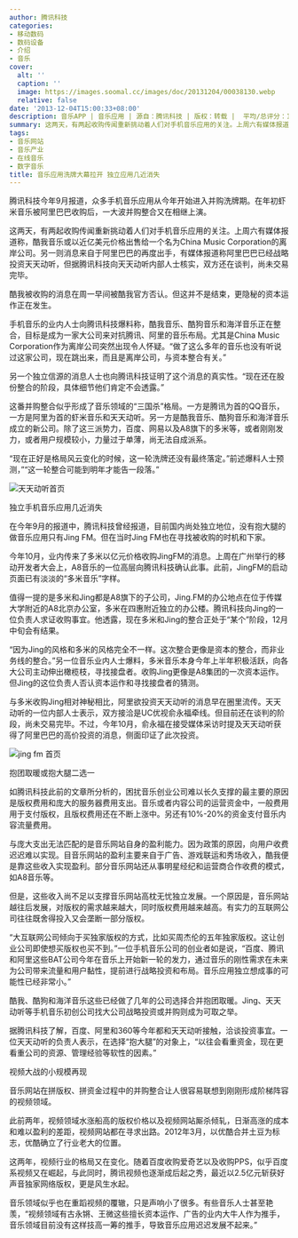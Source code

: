 ```yaml
---
author: 腾讯科技
categories:
- 移动数码
- 数码设备
- 介绍
- 音乐
cover:
  alt: ''
  caption: ''
  image: https://images.soomal.cc/images/doc/20131204/00038130.webp
  relative: false
date: '2013-12-04T15:00:33+08:00'
description: 音乐APP | 音乐应用 | 源自：腾讯科技 | 版权：转载 |  平均/总评分：10.00/30
summary: 这两天，有两起收购传闻重新挑动着人们对手机音乐应用的关注。上周六有媒体报道称，酷我音乐或以近亿美元价格出售给一个名为China Music Corporation的离岸公司。另一则消息来自于阿里巴巴的再度出手，有媒体报道称阿里巴巴已经战略投资天天动听，但据腾讯科技向天天动听内部人士核实，双方还在谈判，尚未交易完毕……
tags:
- 音乐网站
- 音乐产业
- 在线音乐
- 数字音乐
title: 音乐应用洗牌大幕拉开 独立应用几近消失
---
```


腾讯科技今年9月报道，众多手机音乐应用从今年开始进入并购洗牌期。在年初虾米音乐被阿里巴巴收购后，一大波并购整合又在相继上演。

这两天，有两起收购传闻重新挑动着人们对手机音乐应用的关注。上周六有媒体报道称，酷我音乐或以近亿美元价格出售给一个名为China Music Corporation的离岸公司。另一则消息来自于阿里巴巴的再度出手，有媒体报道称阿里巴巴已经战略投资天天动听，但据腾讯科技向天天动听内部人士核实，双方还在谈判，尚未交易完毕。

酷我被收购的消息在周一早间被酷我官方否认。但这并不是结束，更隐秘的资本运作正在发生。

手机音乐的业内人士向腾讯科技爆料称，酷我音乐、酷狗音乐和海洋音乐正在整合，目标是成为一家大公司来对抗腾讯、阿里的音乐布局。尤其是China Music Corporation作为离岸公司突然出现令人怀疑。“做了这么多年的音乐也没有听说过这家公司，现在跳出来，而且是离岸公司，与资本整合有关。”

另一个独立信源的消息人士也向腾讯科技证明了这个消息的真实性。“现在还在股份整合的阶段，具体细节他们肯定不会透露。”

这番并购整合似乎形成了音乐领域的“三国杀”格局。一方是腾讯为首的QQ音乐，一方是阿里为首的虾米音乐和天天动听。另一方是酷我音乐、酷狗音乐和海洋音乐成立的新公司。除了这三派势力，百度、网易以及A8旗下的多米等，或者刚刚发力，或者用户规模较小，力量过于单薄，尚无法自成派系。

“现在正好是格局风云变化的时候，这一轮洗牌还没有最终落定。”前述爆料人士预测，”“这一轮整合可能到明年才能告一段落。”

![天天动听首页](https://images.soomal.cc/images/doc/20131204/00038152.webp)





独立手机音乐应用几近消失

在今年9月的报道中，腾讯科技曾经报道，目前国内尚处独立地位，没有抱大腿的做音乐应用只有Jing FM。但在当时Jing FM也在寻找被收购的时机和下家。

今年10月，业内传来了多米以亿元价格收购JingFM的消息。上周在广州举行的移动开发者大会上，A8音乐的一位高层向腾讯科技确认此事。此前，JingFM的启动页面已有淡淡的“多米音乐”字样。

值得一提的是多米和Jing都是A8旗下的子公司，Jing.FM的办公地点在位于传媒大学附近的A8北京办公室，多米在四惠附近独立的办公楼。腾讯科技向Jing的一位负责人求证收购事宜。他透露，现在多米和Jing的整合正处于“某个”阶段，12月中旬会有结果。

“因为Jing的风格和多米的风格完全不一样。这次整合更像是资本的整合，而非业务线的整合。”另一位音乐业内人士爆料，多米音乐本身今年上半年积极活跃，向各大公司主动伸出橄榄枝，寻找接盘者。收购Jing更像是A8集团的一次资本运作。但Jing的这位负责人否认资本运作和寻找接盘者的猜测。

与多米收购Jing相对神秘相比，阿里欲投资天天动听的消息早在圈里流传。天天动听的一位内部人士表示，双方接洽是UC优视俞永福牵线。但目前还在谈判的阶段，尚未交易完毕。不过，今年10月，俞永福在接受媒体采访时提及天天动听获得了阿里巴巴的高价投资的消息，侧面印证了此次投资。

![jing fm 首页](https://images.soomal.cc/images/doc/20131204/00038153.webp)





抱团取暖或抱大腿二选一

如腾讯科技此前的文章所分析的，困扰音乐创业公司难以长久支撑的最主要的原因是版权费用和庞大的服务器费用支出。音乐或者内容公司的运营资金中，一般费用用于支付版权，且版权费用还在不断上涨中。另还有10%-20%的资金支付音乐内容流量费用。

与庞大支出无法匹配的是音乐网站自身的盈利能力。因为政策的原因，向用户收费迟迟难以实现。目音乐网站的盈利主要来自于广告、游戏联运和秀场收入，酷我便是靠这些收入实现盈利。部分音乐网站还从事明星经纪和运营商合作收费的模式，如A8音乐等。

但是，这些收入尚不足以支撑音乐网站高枕无忧独立发展。一个原因是，音乐网站越往后发展，对版权的需求越来越大，同时版权费用越来越高。有实力的互联网公司往往既舍得投入又会垄断一部分版权。

“大互联网公司倾向于买独家版权的方式，比如买周杰伦的五年独家版权。这让创业公司即使想买版权也买不到。”一位手机音乐公司的创业者如是说，“百度、腾讯和阿里这些BAT公司今年在音乐上开始新一轮的发力，通过音乐的刚性需求在未来为公司带来流量和用户黏性，提前进行战略投资和布局。音乐应用独立想成事的可能性已经非常小。”

酷我、酷狗和海洋音乐这些已经做了几年的公司选择合并抱团取暖。Jing、天天动听等手机音乐初创公司找大公司战略投资或并购则成为可取之举。

据腾讯科技了解，百度、阿里和360等今年都和天天动听接触，洽谈投资事宜。一位天天动听的负责人表示，在选择“抱大腿”的对象上，“以往会看重资金，现在更看重公司的资源、管理经验等软性的因素。”

视频大战的小规模再现

音乐网站在拼版权、拼资金过程中的并购整合让人很容易联想到刚刚形成阶梯阵容的视频领域。

此前两年，视频领域水涨船高的版权价格以及视频网站厮杀倾轧，日渐高涨的成本和难以盈利的差距，视频网站都在寻求出路。2012年3月，以优酷合并土豆为标志，优酷确立了行业老大的位置。

这两年，视频行业的格局又在变化。随着百度收购爱奇艺以及收购PPS，似乎百度系视频又在崛起，与此同时，腾讯视频也逐渐成后起之秀，最近以2.5亿元斩获好声音独家网络版权，更是风生水起。

音乐领域似乎也在重蹈视频的覆辙，只是声响小了很多。有些音乐人士甚至艳羡，“视频领域有古永锵、王微这些擅长资本运作、广告的业内大牛人作为推手，音乐领域目前没有这样技高一筹的推手，导致音乐应用迟迟发展不起来。”